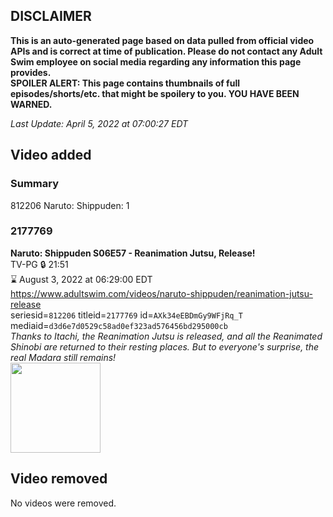## DISCLAIMER
**This is an auto-generated page based on data pulled from official video APIs and is correct at time of publication. Please do not contact any Adult Swim employee on social media regarding any information this page provides.**  
**SPOILER ALERT: This page contains thumbnails of full episodes/shorts/etc. that might be spoilery to you. YOU HAVE BEEN WARNED.**  

_Last Update: April 5, 2022 at 07:00:27 EDT_
## Video added
### Summary
812206 Naruto: Shippuden: 1  
### 2177769
**Naruto: Shippuden S06E57 - Reanimation Jutsu, Release!**  
TV-PG 🔒 21:51  
⌛ August 3, 2022 at 06:29:00 EDT  
https://www.adultswim.com/videos/naruto-shippuden/reanimation-jutsu-release  
seriesid=`812206` titleid=`2177769` id=`AXk34eEBDmGy9WFjRq_T` mediaid=`d3d6e7d0529c58ad0ef323ad576456bd295000cb`  
_Thanks to Itachi, the Reanimation Jutsu is released, and all the Reanimated Shinobi are returned to their resting places. But to everyone's surprise, the real Madara still remains!_  
<a href="https://media.cdn.adultswim.com/uploads/20210507/thumbnails/2_2157122465-NarutoShippuden_340_ReanimationJutsuRelease.png"><img src="https://media.cdn.adultswim.com/uploads/20210507/thumbnails/2_2157122465-NarutoShippuden_340_ReanimationJutsuRelease.png" height="144px" /></a>
## Video removed
No videos were removed.  
